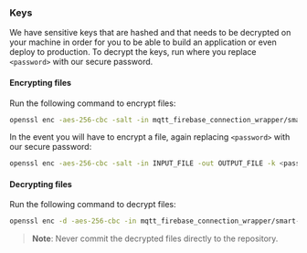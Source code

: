 ### Keys

We have sensitive keys that are hashed and that needs to be decrypted on your machine in order for you to be able to
build an application or even deploy to production. To decrypt the keys, run where you replace `<password>` with our
secure password.

#### Encrypting files

Run the following command to encrypt files:

```bash
openssl enc -aes-256-cbc -salt -in mqtt_firebase_connection_wrapper/smart-lighting-system-firebase-admin-sdk-credentials.json -out mqtt_firebase_connection_wrapper/smart-lighting-system-firebase-admin-sdk-credentials.json.enc -k <password>
```

In the event you will have to encrypt a file, again replacing `<password>` with our secure password:

```bash
openssl enc -aes-256-cbc -salt -in INPUT_FILE -out OUTPUT_FILE -k <password> -a
```

#### Decrypting files

Run the following command to decrypt files:

```bash
openssl enc -d -aes-256-cbc -in mqtt_firebase_connection_wrapper/smart-lighting-system-firebase-admin-sdk-credentials.json.enc -out mqtt_firebase_connection_wrapper/smart-lighting-system-firebase-admin-sdk-credentials.json -k <password>
```

> **Note**: Never commit the decrypted files directly to the repository.
